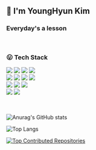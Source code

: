 ## 👋 **I'm YoungHyun Kim**

### Everyday's a lesson

<div>

<br/>

### 😛 **Tech Stack**

<img src="https://img.shields.io/badge/NodeJs-339933?style=flat-square&logo=node.js&logoColor=white">
<img src="https://img.shields.io/badge/NestJS-E0234E?style=flat-square&logo=Nestjs&logoColor=white">
<img src="https://img.shields.io/badge/TypeScript-3178C6?style=flat-square&logo=typescript&logoColor=white">
<img src="https://img.shields.io/badge/React-61DAFB?style=flat-square&logo=react&logoColor=white">
<br/>

<img src="https://img.shields.io/badge/Express-000000?style=flat-square&logo=Express&logoColor=white">
<img src="https://img.shields.io/badge/PostgreSQL-4169E1?style=flat-square&logo=postgresql&logoColor=white">
<img src="https://img.shields.io/badge/MongoDB-47A248?style=flat-square&logo=mongoDB&logoColor=white">
<img src="https://img.shields.io/badge/MySQL-4479A1?style=flat-square&logo=mysql&logoColor=white">
<br/>

<img src="https://img.shields.io/badge/Amazon%20EC2-FF9900?style=flat-square&logo=amazonec2&logoColor=white">
<img src="https://img.shields.io/badge/Amazon%20S3-569A31?style=flat-square&logo=Amazon%20S3&logoColor=white">
<img src="https://img.shields.io/badge/Amazon%20RDS-FF9900?style=flat-square&logo=Amazon%20RDS&logoColor=white">
<br/>

<img src="https://img.shields.io/badge/Docker-2496ED?style=flat-square&logo=docker&logoColor=white">
<img src="https://img.shields.io/badge/TypeORM-FF0000?style=flat-square&logo=typeorm&logoColor=white">

</div>

<br/>
<br/>

![Anurag's GitHub stats](https://github-readme-stats.vercel.app/api?username=zerohyun00&show_icons=true&theme=dracula&count_private=true)

![Top Langs](https://github-readme-stats.vercel.app/api/top-langs/?username=zerohyun00&layout=compact&theme=dracula)

[![Top Contributed Repositories](https://github-contributor-stats.vercel.app/api?username=zerohyun00&limit=4&theme=dracula&combine_all_yearly_contributions=true)](https://github.com/XPEnology-Community/github-contributor-stats)
